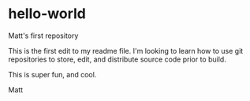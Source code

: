 # hello-world
Matt's first repository

This is the first edit to my readme file. I'm looking to learn how to use git repositories to store, edit, and distribute source code prior to build. 

This is super fun, and cool.

Matt
